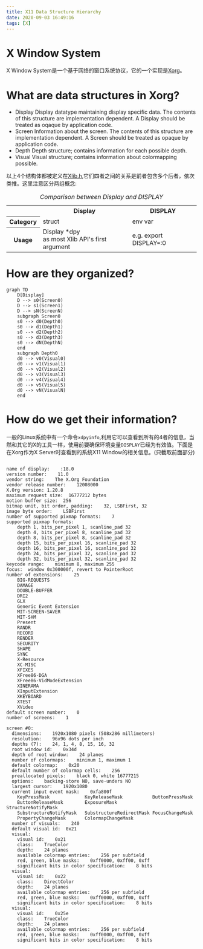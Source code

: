 ```yaml
---
title: X11 Data Structure Hierarchy
date: 2020-09-03 16:49:16
tags: [X]
---
```


# X Window System
X Window System是一个基于网络的窗口系统协议，它的一个实现是[Xorg](https://www.x.org/wiki/)。

<!--more-->

# What are data structures in Xorg?
- Display
    Display datatype maintaining display specific data. The contents of this structure are implementation dependent. A Display should be treated as oqaque by application code.
- Screen
    Information about the screen. The contents of this structure are implementation dependent. A Screen should be treated as opaque by application code.
- Depth
    Depth structure; contains information for each possible depth.
- Visual
    Visual structure; contains information about colormapping possible.

以上4个结构体都被定义在[Xlib.h](https://gitlab.freedesktop.org/xorg/lib/libx11/-/blob/master/include/X11/Xlib.h),它们四者之间的关系是前者包含多个后者，依次类推。这里注意区分两组概念:

<table>
<caption><em>Comparison between Display and DISPLAY</em></caption>
<tr><th><th>Display<th>DISPLAY
<tr><th>Category<td>struct<td>env var
<tr><th>Usage<td>Display *dpy<br>as most Xlib API's first argument<td>e.g. export DISPLAY=:0
</table>

# How are they organized?
```mermaid
graph TD
    D[Display]
    D --> s0(Screen0)
    D --> s1(Screen1)
    D --> sN(ScreenN)
    subgraph Screen0
    s0 --> d0(Depth0)
    s0 --> d1(Depth1)
    s0 --> d2(Depth2)
    s0 --> d3(Depth3)
    s0 --> dN(DepthN)
    end
    subgraph Depth0
    d0 --> v0(Visual0)
    d0 --> v1(Visual1)
    d0 --> v2(Visual2)
    d0 --> v3(Visual3)
    d0 --> v4(Visual4)
    d0 --> v5(Visual5)
    d0 --> vN(VisualN)
    end
```

# How do we get their information?
一般的Linux系统中有一个命令`xdpyinfo`,利用它可以查看到所有的4者的信息，当然和其它的X的工具一样，使用前要确保环境变量`DISPLAY`已经为有效值。下面是在Xorg作为X Server时查看到的系统X11 Window的相关信息。(只截取前面部分)
```

name of display:    :18.0
version number:    11.0
vendor string:    The X.Org Foundation
vendor release number:    12008000
X.Org version: 1.20.8
maximum request size:  16777212 bytes
motion buffer size:  256
bitmap unit, bit order, padding:    32, LSBFirst, 32
image byte order:    LSBFirst
number of supported pixmap formats:    7
supported pixmap formats:
    depth 1, bits_per_pixel 1, scanline_pad 32
    depth 4, bits_per_pixel 8, scanline_pad 32
    depth 8, bits_per_pixel 8, scanline_pad 32
    depth 15, bits_per_pixel 16, scanline_pad 32
    depth 16, bits_per_pixel 16, scanline_pad 32
    depth 24, bits_per_pixel 32, scanline_pad 32
    depth 32, bits_per_pixel 32, scanline_pad 32
keycode range:    minimum 8, maximum 255
focus:  window 0x300000f, revert to PointerRoot
number of extensions:    25
    BIG-REQUESTS
    DAMAGE
    DOUBLE-BUFFER
    DRI2
    GLX
    Generic Event Extension
    MIT-SCREEN-SAVER
    MIT-SHM
    Present
    RANDR
    RECORD
    RENDER
    SECURITY
    SHAPE
    SYNC
    X-Resource
    XC-MISC
    XFIXES
    XFree86-DGA
    XFree86-VidModeExtension
    XINERAMA
    XInputExtension
    XKEYBOARD
    XTEST
    XVideo
default screen number:    0
number of screens:    1

screen #0:
  dimensions:    1920x1080 pixels (508x286 millimeters)
  resolution:    96x96 dots per inch
  depths (7):    24, 1, 4, 8, 15, 16, 32
  root window id:    0x34d
  depth of root window:    24 planes
  number of colormaps:    minimum 1, maximum 1
  default colormap:    0x20
  default number of colormap cells:    256
  preallocated pixels:    black 0, white 16777215
  options:    backing-store NO, save-unders NO
  largest cursor:    1920x1080
  current input event mask:    0xfa800f
    KeyPressMask             KeyReleaseMask           ButtonPressMask          
    ButtonReleaseMask        ExposureMask             StructureNotifyMask      
    SubstructureNotifyMask   SubstructureRedirectMask FocusChangeMask          
    PropertyChangeMask       ColormapChangeMask       
  number of visuals:    240
  default visual id:  0x21
  visual:
    visual id:    0x21
    class:    TrueColor
    depth:    24 planes
    available colormap entries:    256 per subfield
    red, green, blue masks:    0xff0000, 0xff00, 0xff
    significant bits in color specification:    8 bits
  visual:
    visual id:    0x22
    class:    DirectColor
    depth:    24 planes
    available colormap entries:    256 per subfield
    red, green, blue masks:    0xff0000, 0xff00, 0xff
    significant bits in color specification:    8 bits
  visual:
    visual id:    0x25e
    class:    TrueColor
    depth:    24 planes
    available colormap entries:    256 per subfield
    red, green, blue masks:    0xff0000, 0xff00, 0xff
    significant bits in color specification:    8 bits

```

